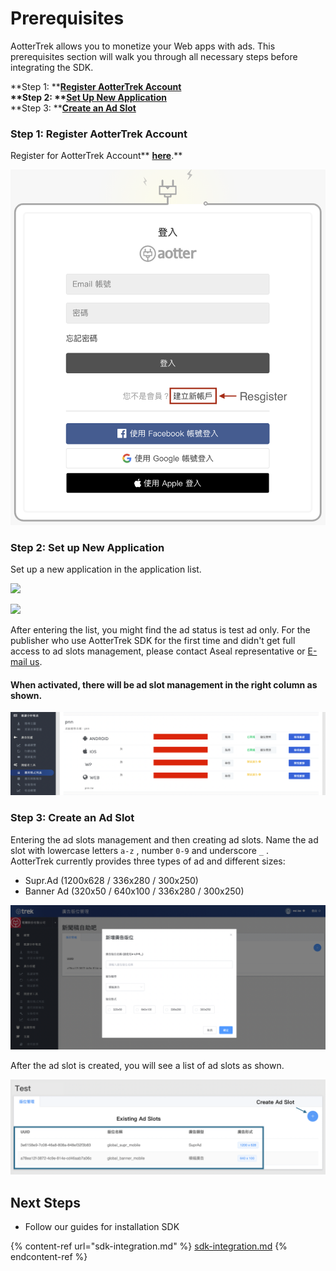 # Prerequisites

AotterTrek allows you to monetize your Web apps with ads. This prerequisites section will walk you through all necessary steps before integrating the SDK.

**Step 1: **[**Register AotterTrek Account**](../../android/sdk-integration/prerequisites.md#step-1-register-aottertrek-account)****\
**Step 2: **[**Set Up New Application**](../../android/sdk-integration/prerequisites.md#step-2-set-up-new-application)****\
**Step 3: **[**Create an Ad Slot**](../../android/sdk-integration/prerequisites.md#step-3-create-an-ad-slot)

### **Step 1: Register AotterTrek Account**

Register for AotterTrek Account** **[**here**](https://trek.aotter.net)**.**

![](<../../.gitbook/assets/Resgister Account.png>)

### **Step 2: Set up New Application**

Set up a new application in the application list.

![](../../.gitbook/assets/%E8%9E%A2%E5%B9%95%E6%93%B7%E5%8F%96%E7%95%AB%E9%9D%A2%202021-07-01%20102811.png)

![](../../.gitbook/assets/%E8%9E%A2%E5%B9%95%E6%93%B7%E5%8F%96%E7%95%AB%E9%9D%A2%202021-07-01%20102928.png)

After entering the list, you might find the ad status is test ad only. For the publisher who use AotterTrek SDK for the first time and didn't get full access to ad slots management, please contact Aseal representative or [E-mail us](https://aseal.in/contactus).

#### **When activated, there will be ad slot management in the right column as shown.** <a href="after-entering-the-list-you-will-find-that-when-the-advertisement-is-activated-there-will-be-slot-ma" id="after-entering-the-list-you-will-find-that-when-the-advertisement-is-activated-there-will-be-slot-ma"></a>

![](<../../.gitbook/assets/截圖 2021-09-14 下午2.48.18.png>)

### **Step 3: Create an Ad Slot**

Entering the ad slots management and then creating ad slots. Name the ad slot with lowercase letters `a-z` , number `0-9` and underscore `_` .\
AotterTrek currently provides three types of ad and different sizes:

* Supr.Ad (1200x628 / 336x280 / 300x250)
* Banner Ad (320x50 / 640x100 / 336x280 / 300x250)

![](<../../.gitbook/assets/截圖 2021-09-17 上午11.55.35.png>)

After the ad slot is created, you will see a list of ad slots as shown.

![](<../../.gitbook/assets/Web (1).png>)

## Next Steps

* Follow our guides for installation SDK

{% content-ref url="sdk-integration.md" %}
[sdk-integration.md](sdk-integration.md)
{% endcontent-ref %}

